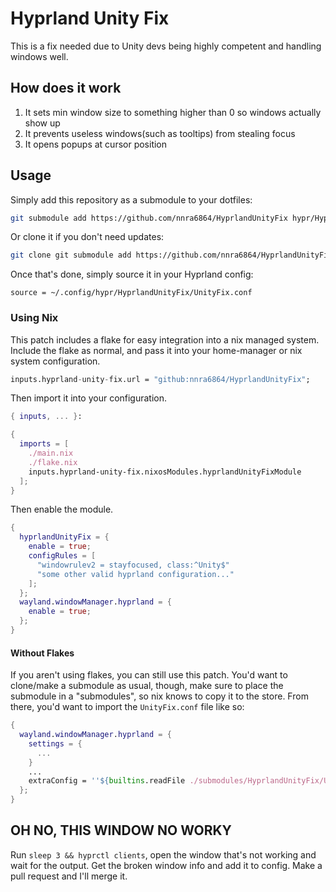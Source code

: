 # Hyprland Unity Fix

This is a fix needed due to Unity devs being highly competent and handling
windows well.

## How does it work

1. It sets min window size to something higher than 0 so windows actually show
   up
2. It prevents useless windows(such as tooltips) from stealing focus
3. It opens popups at cursor position

## Usage

Simply add this repository as a submodule to your dotfiles:

```sh
git submodule add https://github.com/nnra6864/HyprlandUnityFix hypr/HyprlandUnityFix
```

Or clone it if you don't need updates:

```sh
git clone git submodule add https://github.com/nnra6864/HyprlandUnityFix hypr/HyprlandUnityFix
```

Once that's done, simply source it in your Hyprland config:

```
source = ~/.config/hypr/HyprlandUnityFix/UnityFix.conf
```

### Using Nix

This patch includes a flake for easy integration into a nix managed system.
Include the flake as normal, and pass it into your home-manager or nix system
configuration.

```nix
inputs.hyprland-unity-fix.url = "github:nnra6864/HyprlandUnityFix";
```

Then import it into your configuration.

```nix
{ inputs, ... }:

{
  imports = [
    ./main.nix
    ./flake.nix
    inputs.hyprland-unity-fix.nixosModules.hyprlandUnityFixModule
  ];
}
```

Then enable the module.

```nix
{
  hyprlandUnityFix = {
    enable = true;
    configRules = [
      "windowrulev2 = stayfocused, class:^Unity$"
      "some other valid hyprland configuration..."
    ];
  };
  wayland.windowManager.hyprland = {
    enable = true;
  };
}
```

#### Without Flakes

If you aren't using flakes, you can still use this patch. You'd want to
clone/make a submodule as usual, though, make sure to place the submodule in a
"submodules", so nix knows to copy it to the store. From there, you'd want to
import the `UnityFix.conf` file like so:

```nix
{
  wayland.windowManager.hyprland = {
    settings = {
      ...
    }
    ...
    extraConfig = ''${builtins.readFile ./submodules/HyprlandUnityFix/UnityFix.conf}'';
  };
}
```

## OH NO, THIS WINDOW NO WORKY

Run `sleep 3 && hyprctl clients`, open the window that's not working and wait
for the output. Get the broken window info and add it to config. Make a pull
request and I'll merge it.

